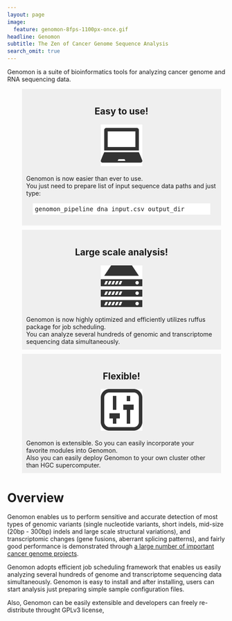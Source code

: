 ```yaml
---
layout: page
image:
  feature: genomon-8fps-1100px-once.gif
headline: Genomon 
subtitle: The Zen of Cancer Genome Sequence Analysis 
search_omit: true
---
```


Genomon is a suite of bioinformatics tools for analyzing cancer genome and RNA sequencing data.

<ul style="list-style-type: none;">

<li style="margin: 10px; padding: 10px; background-color: #EFEFEF;">
<center><h2>Easy to use!</h2></center>
<div align="center"><img src="images/iconmonstr-laptop-4-96.png"></div>
<br>
Genomon is now easier than ever to use.<br>
You just need to prepare list of input sequence data paths and just type:
<pre style="margin: 15px; padding: 5px; background-color: #FFFFFF;">
genomon_pipeline dna input.csv output_dir
</pre>
</li>

<li style="margin: 10px; padding: 10px; background-color: #EFEFEF;">
<center><h2>Large scale analysis!</h2></center>
<div align="center"><img src="images/iconmonstr-server-7-96.png"></div>
<br>
Genomon is now highly optimized and efficiently utilizes ruffus package for job scheduling. <br>
You can analyze several hundreds of genomic and transcriptome sequencing data simultaneously. 
</li>

<li style="margin: 10px; padding: 10px; background-color: #EFEFEF;">
<center><h2>Flexible!</h2></center>
<div align="center"><img src="images/iconmonstr-control-panel-11-96.png"></div>
<br>
Genomon is extensible. So you can easily incorporate your favorite modules into Genomon. <br>
Also you can easily deploy Genomon to your own cluster other than HGC supercomputer. 
</li>
</ul>

# Overview

Genomon enables us to perform sensitive and accurate detection of most types of genomic variants
(single nucleotide variants, short indels, mid-size (20bp - 300bp) indels and large scale structural variations),
and transcriptomic changes (gene fusions, aberrant splicing patterns),
and fairly good performance is demonstrated 
through [a large number of important cancer genome projects](http://www.ncbi.nlm.nih.gov/pubmed?term=(Ogawa%2C%20Seishi%5BAuthor%5D)%20AND%20Miyano%2C%20Satoru%5BAuthor%5D).


Genomon adopts efficient job scheduling framework that enables us easily analyzing several hundreds of 
genome and transcriptome sequencing data simultaneously.
Genomon is easy to install and after installing, 
users can start analysis just preparing simple sample configuration files.

Also, Genomon can be easily extensible and developers can freely re-distribute throught GPLv3 license,

